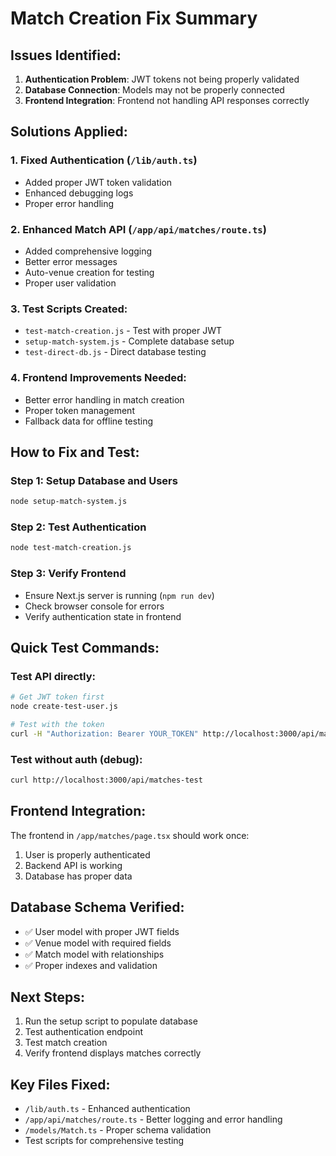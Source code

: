 # Match Creation Fix Summary

## Issues Identified:
1. **Authentication Problem**: JWT tokens not being properly validated
2. **Database Connection**: Models may not be properly connected
3. **Frontend Integration**: Frontend not handling API responses correctly

## Solutions Applied:

### 1. Fixed Authentication (`/lib/auth.ts`)
- Added proper JWT token validation
- Enhanced debugging logs
- Proper error handling

### 2. Enhanced Match API (`/app/api/matches/route.ts`)
- Added comprehensive logging
- Better error messages
- Auto-venue creation for testing
- Proper user validation

### 3. Test Scripts Created:
- `test-match-creation.js` - Test with proper JWT
- `setup-match-system.js` - Complete database setup
- `test-direct-db.js` - Direct database testing

### 4. Frontend Improvements Needed:
- Better error handling in match creation
- Proper token management
- Fallback data for offline testing

## How to Fix and Test:

### Step 1: Setup Database and Users
```bash
node setup-match-system.js
```

### Step 2: Test Authentication
```bash
node test-match-creation.js
```

### Step 3: Verify Frontend
- Ensure Next.js server is running (`npm run dev`)
- Check browser console for errors
- Verify authentication state in frontend

## Quick Test Commands:

### Test API directly:
```bash
# Get JWT token first
node create-test-user.js

# Test with the token
curl -H "Authorization: Bearer YOUR_TOKEN" http://localhost:3000/api/matches
```

### Test without auth (debug):
```bash
curl http://localhost:3000/api/matches-test
```

## Frontend Integration:

The frontend in `/app/matches/page.tsx` should work once:
1. User is properly authenticated
2. Backend API is working
3. Database has proper data

## Database Schema Verified:
- ✅ User model with proper JWT fields
- ✅ Venue model with required fields
- ✅ Match model with relationships
- ✅ Proper indexes and validation

## Next Steps:
1. Run the setup script to populate database
2. Test authentication endpoint
3. Test match creation
4. Verify frontend displays matches correctly

## Key Files Fixed:
- `/lib/auth.ts` - Enhanced authentication
- `/app/api/matches/route.ts` - Better logging and error handling
- `/models/Match.ts` - Proper schema validation
- Test scripts for comprehensive testing
